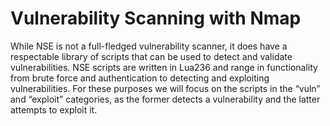 # Vulnerability Scanning with Nmap

 While NSE is not a full-fledged vulnerability scanner, it does have a respectable library of scripts that can be used to detect and validate vulnerabilities. NSE scripts are written in Lua236 and range in functionality from brute force and authentication to detecting and exploiting vulnerabilities. For these purposes we will focus on the scripts in the “vuln” and “exploit” categories, as the former detects a vulnerability and the latter attempts to exploit it.